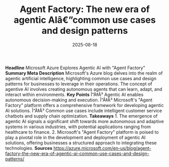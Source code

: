 ﻿---
title: 'Agent Factory: The new era of agentic AIâ€”common use cases and design patterns'
date: '2025-08-18'
category: Markets
image: "/images/generated/briefs/2025-08-18/agent-factory-the-new-era-of-agentic-aicommon-use-cases-and-.svg"

summary: ''
slug: 'agent factory the new era of agentic aicommon use cases and '
source_urls:
- https://azure.microsoft.com/en-us/blog/agent-factory-the-new-era-of-agentic-ai-common-use-cases-and-design-patterns/
seo:
  title: 'Agent Factory: The new era of agentic AIâ€”common use cases and design patterns
    | Hash n Hedge'
  description: ''
  keywords:
  - news
  - markets
  - brief
---

**Headline** Microsoft Azure Explores Agentic AI with "Agent Factory"  **Summary Meta Description** Microsoft's Azure blog delves into the realm of agentic artificial intelligence, highlighting common use cases and design patterns for businesses to leverage in their operations. The concept of agentive AI involves creating autonomous agents that can learn, adapt, and interact within environments.  **Key Points**  Î“Ã‡Ã³ Agentic AI enables autonomous decision-making and execution. Î“Ã‡Ã³ Microsoft's "Agent Factory" platform offers a comprehensive framework for developing agentic AI solutions. Î“Ã‡Ã³ Common use cases include intelligent customer service chatbots and supply chain optimization.  **Takeaways**  1. The emergence of agentic AI signals a significant shift towards more autonomous and adaptive systems in various industries, with potential applications ranging from healthcare to finance. 2. Microsoft's "Agent Factory" platform is poised to play a pivotal role in the development and deployment of agentic AI solutions, offering businesses a structured approach to integrating these technologies.  **Sources** https://azure.microsoft.com/en-us/blog/agent-factory-the-new-era-of-agentic-ai-common-use-cases-and-design-patterns/ 
